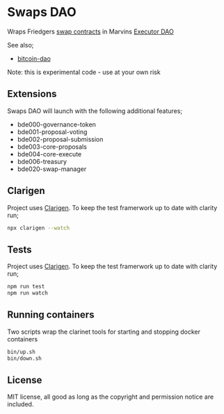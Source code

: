 # Swaps DAO

Wraps Friedgers [swap contracts](https://github.com/friedger/clarity-catamaranswaps) in
Marvins [Executor DAO](https://github.com/Clarity-Innovation-Lab/ecosystem-dao)

See also;

- [bitcoin-dao](https://github.com/radicleart/bitcoin-dao)

Note: this is experimental code - use at your own risk

## Extensions

Swaps DAO will launch with the following additional features;

- bde000-governance-token
- bde001-proposal-voting
- bde002-proposal-submission
- bde003-core-proposals
- bde004-core-execute
- bde006-treasury
- bde020-swap-manager

## Clarigen

Project uses [Clarigen](https://www.clarigen.dev/docs/documentation). To keep the test framerwork up to date with clarity run;

```bash
npx clarigen --watch
```

## Tests

Project uses [Clarigen](https://www.clarigen.dev/docs/documentation). To keep the test framerwork up to date with clarity run;

```bash
npm run test
npm run watch
```

## Running containers

Two scripts wrap the clarinet tools for starting and stopping docker containers

```bash
bin/up.sh
bin/down.sh
```

## License

MIT license, all good as long as the copyright and permission notice are included.
